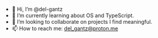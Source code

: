 - 👋 Hi, I’m @del-gantz
- 🌱 I’m currently learning about OS and TypeScript.
- 💞️ I’m looking to collaborate on projects I find meaningful.
- 📫 How to reach me: del_gantz@proton.me

<!---
del-gantz/del-gantz is a ✨ special ✨ repository because its `README.md` (this file) appears on your GitHub profile.
You can click the Preview link to take a look at your changes.
--->
